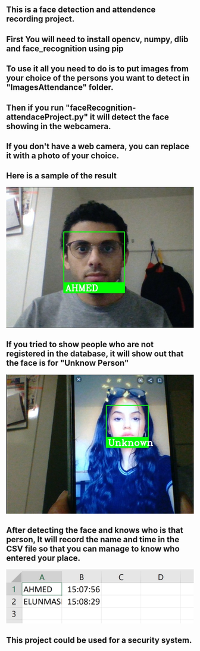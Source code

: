 
## This is a face detection and attendence recording project.
## First You will need to install opencv, numpy, dlib and face_recognition using pip
## To use it all you need to do is to put images from your choice of the persons you want to detect in "ImagesAttendance" folder. 
## Then if you run "faceRecognition-attendaceProject.py" it will detect the face showing in the webcamera. 
## If you don't have a web camera, you can replace it with a photo of your choice.
## Here is a sample of the result
<a href=""><img src="output-Samples\output_Ahmed.jpg" alt="Screenshot-10" border="0"></a>
## If you tried to show people who are not registered in the database, it will show out that the face is for "Unknow Person"
<a href=""><img src="output-Samples\UnknowFace_output.jpg" alt="Screenshot-10" border="0"></a>
## After detecting the face and knows who is that person, It will record the name and time in the CSV file so that you can manage to know who entered your place.
<a href=""><img src="output-Samples\csv_result.jpg" alt="Screenshot-10" border="0"></a>

## This project could be used for a security system.
